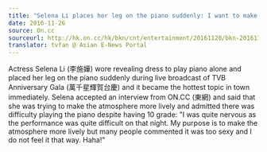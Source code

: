 ```yaml
---
title: "Selena Li places her leg on the piano suddenly: I want to make the atmosphere more lively"
date: 2016-11-26
source: On.cc
sourceurl: http://hk.on.cc/hk/bkn/cnt/entertainment/20161120/bkn-20161120184604277-1120_00862_001.html
translator: tvfan @ Asian E-News Portal
---
```

Actress Selena Li (李施嬅) wore revealing dress to play piano alone and placed her leg on the piano suddenly during live broadcast of TVB Anniversary Gala (萬千星輝賀台慶) and it became the hottest topic in town immediately. Selena accepted an interview from ON.CC (東網) and said that she was trying to make the atmosphere more lively and admitted there was difficulty playing the piano despite having 10 grade: "I was quite nervous as the performance was quite difficult on that night. My purpose is to make the atmosphere more lively but many people commented it was too sexy and I do not feel it that way. Haha!"